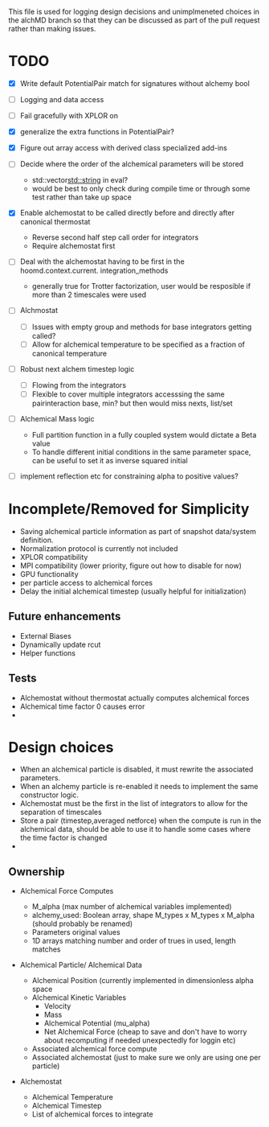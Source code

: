 This file is used for logging design decisions and unimplmeneted choices in the
alchMD branch so that they can be discussed as part of the pull request rather
than making issues.

# TODO
- [x] Write default PotentialPair match for signatures without alchemy bool
- [ ] Logging and data access
- [ ] Fail gracefully with XPLOR on
- [X] generalize the extra functions in PotentialPair?
- [X] Figure out array access with derived class specialized add-ins
- [ ] Decide where the order of the alchemical parameters will be stored
  -  std::vector<std::string> in eval?
  -  would be best to only check during compile time or through some test rather
     than take up space
- [X] Enable alchemostat to be called directly before and directly after
  canonical thermostat
  - Reverse second half step call order for integrators
  - Require alchemostat first
- [ ] Deal with the alchemostat having to be first in the hoomd.context.current.
  integration_methods
  -  generally true for Trotter factorization, user would be resposible if more
     than 2 timescales were used
- [ ] Alchmostat
  - [ ] Issues with empty group and methods for base integrators getting called?
  - [ ] Allow for alchemical temperature to be specified as a fraction of
    canonical temperature
- [ ] Robust next alchem timestep logic
  - [ ] Flowing from the integrators
  - [ ] Flexible to cover multiple integrators accesssing the same
    pairinteraction base, min? but then would miss nexts, list/set
- [ ] Alchemical Mass logic
  -  Full partition function in a fully coupled system would dictate a Beta value
  -  To handle different initial conditions in the same parameter space, can
    be useful to set it as inverse squared initial
- [ ] implement reflection etc for constraining alpha to positive values?



# Incomplete/Removed for Simplicity
- Saving alchemical particle information as part of snapshot data/system definition.
- Normalization protocol is currently not included
- XPLOR compatibility
- MPI compatibility (lower priority, figure out how to disable for now)
- GPU functionality
- per particle access to alchemical forces
- Delay the initial alchemical timestep (usually helpful for initialization)

## Future enhancements
- External Biases
- Dynamically update rcut
- Helper functions

## Tests
- Alchemostat without thermostat actually computes alchemical forces
- Alchemical time factor 0 causes error
-

# Design choices
- When an alchemical particle is disabled, it must rewrite the associated parameters.
- When an alchemy particle is re-enabled it needs to implement the same constructor logic.
- Alchemostat must be the first in the list of integrators to allow for the
  separation of timescales
- Store a pair (timestep,averaged netforce) when the compute is run in the
  alchemical data, should be able to use it to handle some cases where the time
  factor is changed
-
## Ownership
- Alchemical Force Computes
    - M_alpha (max number of alchemical variables implemented)
    - alchemy_used: Boolean array, shape M_types x M_types x M_alpha (should probably be renamed)
    - Parameters original values
    - 1D arrays matching number and order of trues in used, length matches

- Alchemical Particle/ Alchemical Data
    - Alchemical Position (currently implemented in dimensionless alpha space
    - Alchemical Kinetic Variables
        - Velocity
        - Mass
        - Alchemical Potential (mu_alpha)
        - Net Alchemical Force (cheap to save and don't have to worry about recomputing if needed unexpectedly for loggin etc)
    - Associated alchemical force compute
    - Associated alchemostat (just to make sure we only are using one per particle)

- Alchemostat
    - Alchemical Temperature
    - Alchemical Timestep
    - List of alchemical forces to integrate
